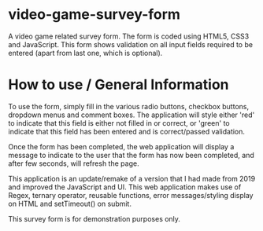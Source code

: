 # video-game-survey-form
A video game related survey form. The form is coded using HTML5, CSS3 and JavaScript. This form shows validation on all input fields required to be entered (apart from last one, which is optional).

# How to use / General Information

To use the form, simply fill in the various radio buttons, checkbox buttons, dropdown menus and comment boxes. The application will style either 'red' to indicate that this field is either not filled in or correct, or 'green' to indicate that this field has been entered and is correct/passed validation.

Once the form has been completed, the web application will display a message to indicate to the user that the form has now been completed, and after few seconds, will refresh the page.

This application is an update/remake of a version that I had made from 2019 and improved the JavaScript and UI. This web application makes use of Regex, ternary operator, reusable functions, error messages/styling display on HTML and setTimeout() on submit.

This survey form is for demonstration purposes only.
